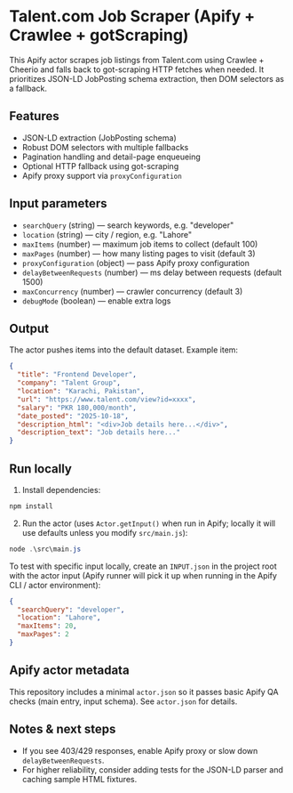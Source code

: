 # Talent.com Job Scraper (Apify + Crawlee + gotScraping)

This Apify actor scrapes job listings from Talent.com using Crawlee + Cheerio and falls back to got-scraping HTTP fetches when needed. It prioritizes JSON-LD JobPosting schema extraction, then DOM selectors as a fallback.

## Features
- JSON-LD extraction (JobPosting schema)
- Robust DOM selectors with multiple fallbacks
- Pagination handling and detail-page enqueueing
- Optional HTTP fallback using got-scraping
- Apify proxy support via `proxyConfiguration`

## Input parameters
- `searchQuery` (string) — search keywords, e.g. "developer"
- `location` (string) — city / region, e.g. "Lahore"
- `maxItems` (number) — maximum job items to collect (default 100)
- `maxPages` (number) — how many listing pages to visit (default 3)
- `proxyConfiguration` (object) — pass Apify proxy configuration
- `delayBetweenRequests` (number) — ms delay between requests (default 1500)
- `maxConcurrency` (number) — crawler concurrency (default 3)
- `debugMode` (boolean) — enable extra logs

## Output
The actor pushes items into the default dataset. Example item:

```json
{
  "title": "Frontend Developer",
  "company": "Talent Group",
  "location": "Karachi, Pakistan",
  "url": "https://www.talent.com/view?id=xxxx",
  "salary": "PKR 180,000/month",
  "date_posted": "2025-10-18",
  "description_html": "<div>Job details here...</div>",
  "description_text": "Job details here..."
}
```

## Run locally
1. Install dependencies:

```powershell
npm install
```

2. Run the actor (uses `Actor.getInput()` when run in Apify; locally it will use defaults unless you modify `src/main.js`):

```powershell
node .\src\main.js
```

To test with specific input locally, create an `INPUT.json` in the project root with the actor input (Apify runner will pick it up when running in the Apify CLI / actor environment):

```json
{
  "searchQuery": "developer",
  "location": "Lahore",
  "maxItems": 20,
  "maxPages": 2
}
```

## Apify actor metadata
This repository includes a minimal `actor.json` so it passes basic Apify QA checks (main entry, input schema). See `actor.json` for details.

## Notes & next steps
- If you see 403/429 responses, enable Apify proxy or slow down `delayBetweenRequests`.
- For higher reliability, consider adding tests for the JSON-LD parser and caching sample HTML fixtures.
